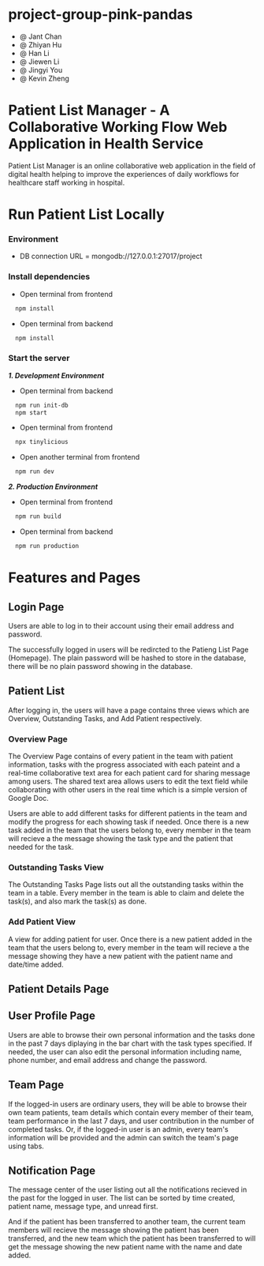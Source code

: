 # project-group-pink-pandas
- @ Jant Chan
- @ Zhiyan Hu
- @ Han Li
- @ Jiewen Li
- @ Jingyi You
- @ Kevin Zheng
# Patient List Manager - A Collaborative Working Flow Web Application in Health Service

Patient List Manager is an online collaborative web application in the field of digital health helping to improve the experiences of daily workflows for healthcare staff working in hospital. 

# Run Patient List Locally 
### **Environment**
- DB connection URL = mongodb://127.0.0.1:27017/project

### **Install dependencies**
- Open terminal from frontend
```bash
  npm install
```
- Open terminal from backend
```bash
  npm install
```

### **Start the server**

***1. Development Environment***
- Open terminal from backend
```bash
  npm run init-db
  npm start
```
- Open terminal from frontend
```bash
  npx tinylicious
```
- Open another terminal from frontend
```bash
  npm run dev
```

***2. Production Environment***
- Open terminal from frontend
```bash
  npm run build
```
- Open terminal from backend
```bash
  npm run production
```

# Features and Pages 
## Login Page
Users are able to log in to their account using their email address and password. 

The successfully logged in users will be redircted to the Patieng List Page (Homepage). The plain password will be hashed to store in the database, there will be no plain password showing in the database.

## Patient List 
After logging in, the users will have a page contains three views which are Overview, Outstanding Tasks, and Add Patient respectively.
### Overview Page
The Overview Page contains of every patient in the team with patient information, tasks with the progress associated with each pateint and a real-time collaborative text area for each patient card for sharing message among users. The shared text area allows users to edit the text field while collaborating with other users in the real time which is a simple version of Google Doc.

Users are able to add different tasks for different patients in the team and modify the progress for each showing task if needed. Once there is a new task added in the team that the users belong to, every member in the team will recieve a the message showing the task type and the patient that needed for the task.

### Outstanding Tasks View
The Outstanding Tasks Page lists out all the outstanding tasks within the team in a table. Every member in the team is able to claim and delete the task(s), and also mark the task(s) as done.

### Add Patient View
A view for adding patient for user. Once there is a new patient added in the team that the users belong to, every member in the team will recieve a the message showing they have a new patient with the patient name and date/time added. 

## Patient Details Page

## User Profile Page
Users are able to browse their own personal information and the tasks done in the past 7 days diplaying in the bar chart with the task types specified. If needed, the user can also edit the personal information including name, phone number, and email address and change the password.

## Team Page
If the logged-in users are ordinary users, they will be able to browse their own team patients, team details which contain every member of their team, team performance in the last 7 days, and user contribution in the number of completed tasks.  Or, if the logged-in user is an admin, every team's information will be provided and the admin can switch the team's page using tabs. 

## Notification Page
The message center of the user listing out all the notifications recieved in the past for the logged in user. The list can be sorted by time created, patient name, message type, and unread first. 

And if the patient has been transferred to another team, the current team members will recieve the message showing the patient has been transferred, and the new team which the patient has been transferred to will get the message showing the new patient name with the name and date added.

